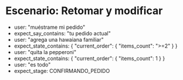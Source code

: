# Escenario: Retomar y modificar
- user: "muéstrame mi pedido"
- expect_say_contains: "tu pedido actual"
- user: "agrega una hawaiana familiar"
- expect_state_contains: { "current_order": { "items_count": ">=2" } }
- user: "quita la pepperoni"
- expect_state_contains: { "current_order": { "items_count": 1 } }
- user: "es todo"
- expect_stage: CONFIRMANDO_PEDIDO
